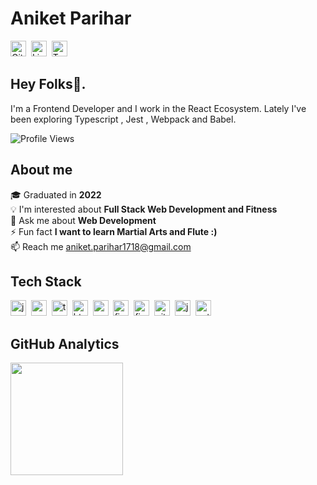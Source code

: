 # Aniket Parihar
<a href="https://www.github.com/aniketxparihar" target="_blank"><img src="https://img.shields.io/badge/GitHub-100000?style=flat&logo=github&logoColor=white" alt="GitHub Badge" height="25"></a>&nbsp;
<a href="https://www.linkedin.com/in/aniketparihar" target="_blank"><img src="https://img.shields.io/badge/LinkedIn-0077B5?style=flat&logo=linkedin&logoColor=white" alt="LinkedIn Badge" height="25"></a>&nbsp;
<a href="https://twitter.com/aniketxparihar" target="_blank"><img src="https://img.shields.io/badge/Twitter-1DA1F2?style=flat&logo=twitter&logoColor=white" alt="Twitter Badge" height="25"></a>&nbsp;

## Hey Folks👋. 
I'm a Frontend Developer and I work in the React Ecosystem. 
Lately I've been exploring Typescript , Jest , Webpack and Babel.


![Profile Views](https://komarev.com/ghpvc/?username=aniketxparihar&theme=default&color=blue&style=flat&label=Profile+Views)

## About me
🎓&nbsp;Graduated in **2022**
<br/>💡&nbsp;I'm interested about **Full Stack Web Development and Fitness**
<br/>💬&nbsp;Ask me about **Web Development**
<br/>⚡&nbsp;Fun fact **I want to learn Martial Arts and Flute :)**
<br/>📫&nbsp;Reach me [aniket.parihar1718@gmail.com](mailto:aniket.parihar1718@gmail.com)

## Tech Stack
<img src="https://img.shields.io/badge/Javascript-05122A?style=flat&logo=javascript" alt="javascript Badge" height="25">&nbsp;
<img src="https://img.shields.io/badge/React-05122A?style=flat&logo=react" alt="react Badge" height="25">&nbsp;
<img src="https://img.shields.io/badge/Typescript-05122A?style=flat&logo=typescript" alt="typescript Badge" height="25">&nbsp;
<img src="https://img.shields.io/badge/Html5-05122A?style=flat&logo=html5" alt="html5 Badge" height="25">&nbsp;
<img src="https://img.shields.io/badge/Css3-05122A?style=flat&logo=css3" alt="css3 Badge" height="25">&nbsp;
<img src="https://img.shields.io/badge/Figma-05122A?style=flat&logo=figma" alt="figma Badge" height="25">&nbsp;
<img src="https://img.shields.io/badge/Firebase-05122A?style=flat&logo=firebase" alt="firebase Badge" height="25">&nbsp;
<img src="https://img.shields.io/badge/Git-05122A?style=flat&logo=git" alt="git Badge" height="25">&nbsp;
<img src="https://img.shields.io/badge/Java-05122A?style=flat&logo=java" alt="java Badge" height="25">&nbsp;
<img src="https://img.shields.io/badge/Python-05122A?style=flat&logo=python" alt="python Badge" height="25">&nbsp;

## GitHub Analytics
<div>
<img height="180em" src="https://github-readme-stats.vercel.app/api?username=aniketxparihar&theme=default&show_icons=true&count_private=true">
</div>
